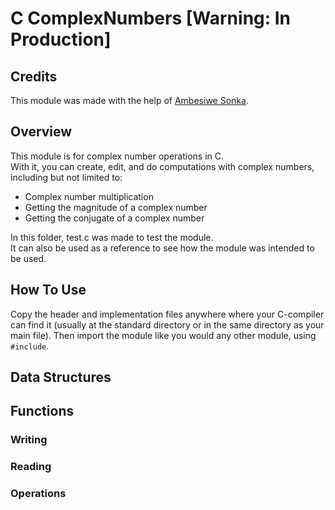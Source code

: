 # C ComplexNumbers [Warning: In Production]
## Credits
This module was made with the help of [Ambesiwe Sonka](https://github.com/Ambesiwe).

## Overview
This module is for complex number operations in C.<br>
With it, you can create, edit, and do computations with complex numbers, including but not limited to:
- Complex number multiplication
- Getting the magnitude of a complex number
- Getting the conjugate of a complex number

In this folder, test.c was made to test the module.<br>
It can also be used as a reference to see how the module was intended to be used.

## How To Use
Copy the header and implementation files anywhere where your C-compiler can find it (usually at the standard directory or in the same directory as your main file). Then import the module like you would any other module, using `#include`.

## Data Structures

## Functions
### Writing

### Reading

### Operations
